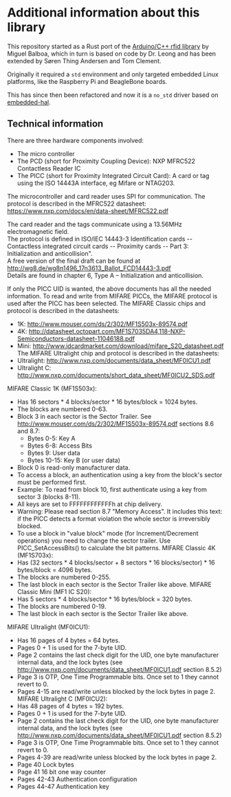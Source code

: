 # Additional information about this library
This repository started as a Rust port of the [Arduino/C++ rfid library](https://github.com/miguelbalboa/rfid) by Miguel Balboa,
which in turn is based on code by Dr. Leong and has been extended by Søren Thing Andersen and Tom Clement.

Originally it required a `std` environment and only targeted
embedded Linux platforms, like the Raspberry Pi and BeagleBone boards.

This has since then been refactored and now it is a `no_std` driver
based on [embedded-hal](https://crates.io/crates/embedded-hal).

## Technical information
There are three hardware components involved:
* The micro controller
* The PCD (short for Proximity Coupling Device): NXP MFRC522 Contactless Reader IC
* The PICC (short for Proximity Integrated Circuit Card): A card or tag using the ISO 14443A interface, eg Mifare or NTAG203.

The microcontroller and card reader uses SPI for communication.
The protocol is described in the MFRC522 datasheet: https://www.nxp.com/docs/en/data-sheet/MFRC522.pdf

The card reader and the tags communicate using a 13.56MHz electromagnetic field.  
The protocol is defined in ISO/IEC 14443-3 Identification cards -- Contactless integrated circuit cards -- Proximity cards -- Part 3: Initialization and anticollision".  
A free version of the final draft can be found at http://wg8.de/wg8n1496_17n3613_Ballot_FCD14443-3.pdf  
Details are found in chapter 6, Type A – Initialization and anticollision.  

If only the PICC UID is wanted, the above documents has all the needed information.
To read and write from MIFARE PICCs, the MIFARE protocol is used after the PICC has been selected.
The MIFARE Classic chips and protocol is described in the datasheets:
* 1K:   http://www.mouser.com/ds/2/302/MF1S503x-89574.pdf
* 4K:   http://datasheet.octopart.com/MF1S7035DA4,118-NXP-Semiconductors-datasheet-11046188.pdf
* Mini: http://www.idcardmarket.com/download/mifare_S20_datasheet.pdf
The MIFARE Ultralight chip and protocol is described in the datasheets:
* Ultralight:   http://www.nxp.com/documents/data_sheet/MF0ICU1.pdf
* Ultralight C: http://www.nxp.com/documents/short_data_sheet/MF0ICU2_SDS.pdf

MIFARE Classic 1K (MF1S503x):
* Has 16 sectors * 4 blocks/sector * 16 bytes/block = 1024 bytes.
* The blocks are numbered 0-63.
* Block 3 in each sector is the Sector Trailer. See http://www.mouser.com/ds/2/302/MF1S503x-89574.pdf sections 8.6 and 8.7:
    + Bytes 0-5:   Key A
    + Bytes 6-8:   Access Bits
    + Bytes 9:     User data
    + Bytes 10-15: Key B (or user data)
* Block 0 is read-only manufacturer data.
* To access a block, an authentication using a key from the block's sector must be performed first.
* Example: To read from block 10, first authenticate using a key from sector 3 (blocks 8-11).
* All keys are set to FFFFFFFFFFFFh at chip delivery.
* Warning: Please read section 8.7 "Memory Access". It includes this text: if the PICC detects a format violation the whole sector is irreversibly blocked.
* To use a block in "value block" mode (for Increment/Decrement operations) you need to change the sector trailer. Use PICC_SetAccessBits() to calculate the bit patterns.
MIFARE Classic 4K (MF1S703x):
* Has (32 sectors * 4 blocks/sector + 8 sectors * 16 blocks/sector) * 16 bytes/block = 4096 bytes.
* The blocks are numbered 0-255.
* The last block in each sector is the Sector Trailer like above.
MIFARE Classic Mini (MF1 IC S20):
* Has 5 sectors * 4 blocks/sector * 16 bytes/block = 320 bytes.
* The blocks are numbered 0-19.
* The last block in each sector is the Sector Trailer like above.

MIFARE Ultralight (MF0ICU1):
* Has 16 pages of 4 bytes = 64 bytes.
* Pages 0 + 1 is used for the 7-byte UID.
* Page 2 contains the last check digit for the UID, one byte manufacturer internal data, and the lock bytes (see http://www.nxp.com/documents/data_sheet/MF0ICU1.pdf section 8.5.2)
* Page 3 is OTP, One Time Programmable bits. Once set to 1 they cannot revert to 0.
* Pages 4-15 are read/write unless blocked by the lock bytes in page 2. 
MIFARE Ultralight C (MF0ICU2):
* Has 48 pages of 4 bytes = 192 bytes.
* Pages 0 + 1 is used for the 7-byte UID.
* Page 2 contains the last check digit for the UID, one byte manufacturer internal data, and the lock bytes (see http://www.nxp.com/documents/data_sheet/MF0ICU1.pdf section 8.5.2)
* Page 3 is OTP, One Time Programmable bits. Once set to 1 they cannot revert to 0.
* Pages 4-39 are read/write unless blocked by the lock bytes in page 2. 
* Page 40 Lock bytes
* Page 41 16 bit one way counter
* Pages 42-43 Authentication configuration
* Pages 44-47 Authentication key 
